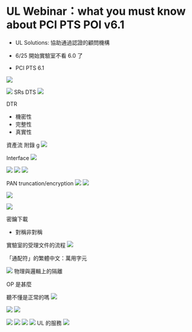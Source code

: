 # UL Webinar：what you must know about PCI PTS POI v6.1


- UL Solutions: 協助通過認證的顧問機構
- 6/25 開始實驗室不看 6.0 了

- PCI PTS 6.1

![](認證/UL%20Webinar：what%20you%20must%20know%20about%20PCI%20PTS%20POI%20v6.1/Pasted%20image%2020220726101613.png)

![](認證/UL%20Webinar：what%20you%20must%20know%20about%20PCI%20PTS%20POI%20v6.1/Pasted%20image%2020220726101638.png)
SRs DTS
![](認證/UL%20Webinar：what%20you%20must%20know%20about%20PCI%20PTS%20POI%20v6.1/Pasted%20image%2020220726101731.png)


DTR

- 機密性
- 完整性
- 真實性

資產流 附錄 g
![](認證/UL%20Webinar：what%20you%20must%20know%20about%20PCI%20PTS%20POI%20v6.1/Pasted%20image%2020220726104421.png)

Interface
![](認證/UL%20Webinar：what%20you%20must%20know%20about%20PCI%20PTS%20POI%20v6.1/Pasted%20image%2020220726104518.png)

![](認證/UL%20Webinar：what%20you%20must%20know%20about%20PCI%20PTS%20POI%20v6.1/Pasted%20image%2020220726104629.png)
![](認證/UL%20Webinar：what%20you%20must%20know%20about%20PCI%20PTS%20POI%20v6.1/Pasted%20image%2020220726104821.png)
![](認證/UL%20Webinar：what%20you%20must%20know%20about%20PCI%20PTS%20POI%20v6.1/Pasted%20image%2020220726104842.png)

PAN truncation/encryption
![](認證/UL%20Webinar：what%20you%20must%20know%20about%20PCI%20PTS%20POI%20v6.1/Pasted%20image%2020220726105436.png)
![](認證/UL%20Webinar：what%20you%20must%20know%20about%20PCI%20PTS%20POI%20v6.1/Pasted%20image%2020220726105542.png)

![](認證/UL%20Webinar：what%20you%20must%20know%20about%20PCI%20PTS%20POI%20v6.1/Pasted%20image%2020220726105721.png)

![](認證/UL%20Webinar：what%20you%20must%20know%20about%20PCI%20PTS%20POI%20v6.1/Pasted%20image%2020220726110142.png)

密鑰下載
- 對稱非對稱


實驗室的受理文件的流程
![](認證/UL%20Webinar：what%20you%20must%20know%20about%20PCI%20PTS%20POI%20v6.1/Pasted%20image%2020220726110242.png)


「通配符」的繁體中文：萬用字元

![](認證/UL%20Webinar：what%20you%20must%20know%20about%20PCI%20PTS%20POI%20v6.1/Pasted%20image%2020220726111127.png)
物理與邏輯上的隔離

OP 是甚麼


聽不懂是正常的嗎
![](認證/UL%20Webinar：what%20you%20must%20know%20about%20PCI%20PTS%20POI%20v6.1/Pasted%20image%2020220726111524.png)


![](認證/UL%20Webinar：what%20you%20must%20know%20about%20PCI%20PTS%20POI%20v6.1/Pasted%20image%2020220726111747.png)
![](認證/UL%20Webinar：what%20you%20must%20know%20about%20PCI%20PTS%20POI%20v6.1/Pasted%20image%2020220726111920.png)

![](認證/UL%20Webinar：what%20you%20must%20know%20about%20PCI%20PTS%20POI%20v6.1/Pasted%20image%2020220726112235.png)
![](認證/UL%20Webinar：what%20you%20must%20know%20about%20PCI%20PTS%20POI%20v6.1/Pasted%20image%2020220726112412.png)
![](認證/UL%20Webinar：what%20you%20must%20know%20about%20PCI%20PTS%20POI%20v6.1/Pasted%20image%2020220726112554.png)
![](認證/UL%20Webinar：what%20you%20must%20know%20about%20PCI%20PTS%20POI%20v6.1/Pasted%20image%2020220726112710.png)
UL 的服務
![](認證/UL%20Webinar：what%20you%20must%20know%20about%20PCI%20PTS%20POI%20v6.1/Pasted%20image%2020220726112741.png)